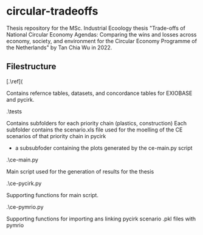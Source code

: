 # circular-tradeoffs

Thesis repository for the MSc. Industrial Ecoology thesis "Trade-offs of National Circular Economy Agendas: 
Comparing the wins and losses across economy, society, and environment for the Circular Economy Programme of the Netherlands"
by Tan Chia Wu in 2022.

## Filestructure

[.\ref](

Contains refernce tables, datasets, and concordance tables for EXIOBASE and pycirk.

.\tests

Contains subfolders for each priority chain (plastics, construction)
Each subfolder contains the scenario.xls file used for the moelling of the CE scenarios of that priority chain in pycirk
+ a subsubfoder containing the plots generated by the ce-main.py script


.\ce-main.py

Main script used for the generation of results for the thesis

.\ce-pycirk.py

Supporting functions for main script.

.\ce-pymrio.py

Supporting functions for importing ans linking pycirk scenario .pkl files with pymrio
